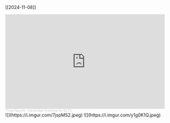 [[2024-11-08]]

<iframe width="100%" height="300" scrolling="no" frameborder="no" allow="autoplay" src="https://w.soundcloud.com/player/?url=https%3A//api.soundcloud.com/tracks/599081622&color=%23ff5500&auto_play=true&hide_related=false&show_comments=true&show_user=true&show_reposts=false&show_teaser=true&visual=true"></iframe><div style="font-size: 10px; color: #cccccc;line-break: anywhere;word-break: normal;overflow: hidden;white-space: nowrap;text-overflow: ellipsis; font-family: Interstate,Lucida Grande,Lucida Sans Unicode,Lucida Sans,Garuda,Verdana,Tahoma,sans-serif;font-weight: 100;"><a href="https://soundcloud.com/trung-nguy-n-25481590" title="Trung Nguyễn" target="_blank" style="color: #cccccc; text-decoration: none;">Trung Nguyễn</a> · <a href="https://soundcloud.com/trung-nguy-n-25481590/cambridge-grammar-for-ielts-31" title="Cambridge Grammar for IELTS" target="_blank" style="color: #cccccc; text-decoration: none;">Cambridge Grammar for IELTS</a></div>
![](https://i.imgur.com/7jspMS2.jpeg)
![](https://i.imgur.com/y1g0K1Q.jpeg)
